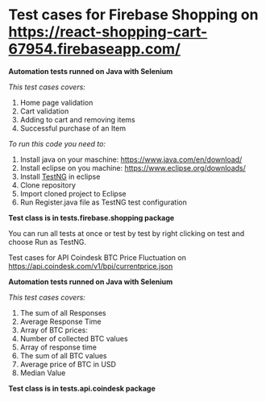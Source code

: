# Test cases for Firebase Shopping on https://react-shopping-cart-67954.firebaseapp.com/

**Automation tests runned on Java with Selenium**

*This test cases covers:*
1. Home page validation 
2. Cart validation
3. Adding to cart and removing items
4. Successful purchase of an Item

*To run this code you need to:*
1. Install java on your maschine: https://www.java.com/en/download/
2. Install eclipse on you machine: https://www.eclipse.org/downloads/
3. Install [TestNG](https://testng.org/testng-eclipse-update-site/7.4.0) in eclipse 
4. Clone repository
5. Import cloned project to Eclipse
6. Run Register.java file as TestNG test configuration

**Test class is in tests.firebase.shopping package**

You can run all tests at once or test by test by right clicking on test and choose Run as TestNG.

Test cases for API Coindesk BTC Price Fluctuation on  https://api.coindesk.com/v1/bpi/currentprice.json

**Automation tests runned on Java with Selenium**

*This test cases covers:*
1. The sum of all Responses
2. Average Response Time 
3. Array of BTC prices: 
4. Number of collected BTC values
5. Array of response time
6. The sum of all BTC values
7. Average price of BTC in USD
8. Median Value

**Test class is in tests.api.coindesk package**



